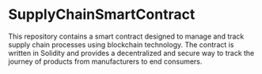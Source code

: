 # SupplyChainSmartContract
This repository contains a smart contract designed to manage and track supply chain processes using blockchain technology. The contract is written in Solidity and provides a decentralized and secure way to track the journey of products from manufacturers to end consumers.
